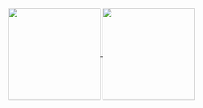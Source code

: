 <a href="https://jacovan.co.uk">
  <img height=187 align="center" src="https://github-readme-stats.vercel.app/api?username=jacovanc&hide=contribs&show_icons=true" />
</a>
<a href="https://jacovan.co.uk">
  <img height=187 align="center" src="https://github-readme-stats.vercel.app/api/top-langs?username=jacovanc&layout=compact&langs_count=8&card_width=320" />
</a>

<!--
**jacovanc/jacovanc** is a ✨ _special_ ✨ repository because its `README.md` (this file) appears on your GitHub profile.

Here are some ideas to get you started:

- 🔭 I’m currently working on ...
- 🌱 I’m currently learning ...
- 👯 I’m looking to collaborate on ...
- 🤔 I’m looking for help with ...
- 💬 Ask me about ...
- 📫 How to reach me: ...
- 😄 Pronouns: ...
- ⚡ Fun fact: ...
-->
